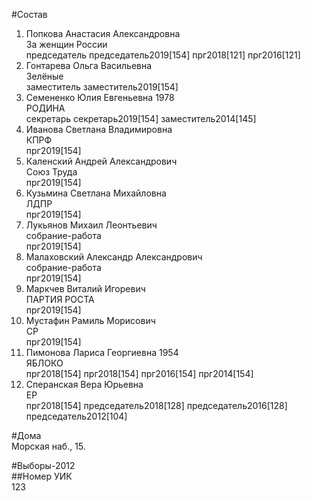 #Состав  
1. Попкова Анастасия Александровна  
    За женщин России  
    председатель председатель2019[154] прг2018[121] прг2016[121]  
2. Гонтарева Ольга Васильевна  
    Зелёные  
    заместитель заместитель2019[154]  
3. Семененко Юлия Евгеньевна 1978  
    РОДИНА  
    секретарь секретарь2019[154] заместитель2014[145]  
4. Иванова Светлана Владимировна  
    КПРФ  
    прг2019[154]  
5. Каленский Андрей Александрович  
    Союз Труда  
    прг2019[154]  
6. Кузьмина Светлана Михайловна  
    ЛДПР  
    прг2019[154]  
7. Лукьянов Михаил Леонтьевич  
    собрание-работа  
    прг2019[154]  
8. Малаховский Александр Александрович  
    собрание-работа  
    прг2019[154]  
9. Маркчев Виталий Игоревич  
    ПАРТИЯ РОСТА  
    прг2019[154]  
10. Мустафин Рамиль Морисович  
    СР  
    прг2019[154]  
11. Пимонова Лариса Георгиевна 1954  
    ЯБЛОКО  
    прг2018[154] прг2018[154] прг2016[154] прг2014[154]  
12. Сперанская Вера Юрьевна  
    ЕР  
    прг2018[154] председатель2018[128] председатель2016[128] председатель2012[104]  
  
#Дома  
Морская наб.,   15.  
  
#Выборы-2012  
##Номер УИК  
123  
